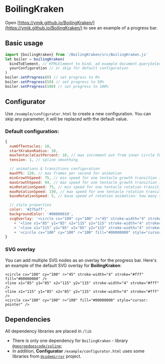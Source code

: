 # BoilingKraken

Open [https://ymik.github.io/BoilingKraken/](https://ymik.github.io/BoilingKraken/) to see an example of a progress bar.

## Basic usage

```javascript
import {boilingKraken} from '/BoilingKraken/src/BoilingKraken.js'
let boiler = boilingKraken(
  bindToElement, // HTMLElement to bind, ad example document.querySelector('div.progress')
  yourConfiguration // or skip for default configuration
)
boiler.setProgress(0) // set progress to 0%
boiler.setProgress(50) // set progress to 50%
boiler.setProgress(100) // set progress to 100%
```
## Configurator

Use `/example/configurator.html` to create a new configuration.
You can skip any parameter, it will be replaced with the default value.

### Default configuration:
```javascript
{
  numOfTentacles: 10,
  startKrakenRadius: 10,
  maxTentacleCastPercent: 10, // max increment out from inner circle for a tentacle in percents of base radius
  tension: 1, // spline smoothing

  // animations & transitions configuration
  maxFPS: 120, // max frames per second for animation
  minGrowthSpeed: 75, // min speed for one tentacle growth transition in % of 1 second
  maxGrowthSpeed: 94, // max speed for one tentacle growth transition in % of 1 second
  minRotationSpeed: 75, // min speed for one tentacle rotation transition in % of 1 second
  maxRotationSpeed: 150, // max speed for one tentacle rotation transition in % of 1 second
  baseRotationSpeed: 5, // base speed of rotation animation: how many seconds are assumed for one complete rotation

  // style properties
  color: '#275aff',
  backgroundColor: '#00000010',
  svgOverlay: '<circle cx="100" cy="100" r="45" stroke-width="4" stroke="#fff" fill="#00000000" />'
    + '<line x1="85" y1="85" x2="115" y2="115" stroke-width="4" stroke="#fff" />'
    + '<line x1="115" y1="85" x2="85" y2="115" stroke-width="4" stroke="#fff" />'
    + '<circle cx="100" cy="100" r="100" fill="#00000000" style="cursor: pointer" />',
}
```
### SVG overlay

You can add multiple SVG nodes as an overlay for the progress bar.
Here's an example of the default SVG overlay for **BoilingKraken**:
```SVG
<circle cx="100" cy="100" r="45" stroke-width="4" stroke="#fff" fill="#00000000" />
<line x1="85" y1="85" x2="115" y2="115" stroke-width="4" stroke="#fff" />
<line x1="115" y1="85" x2="85" y2="115" stroke-width="4" stroke="#fff" />
<circle cx="100" cy="100" r="100" fill="#00000000" style="cursor: pointer" />
```

## Dependencies
All dependency libraries are placed in `/lib`
* There is only one dependency for `BoilingKraken` - library [`@georgedoescode/spline`](https://github.com/georgedoescode/splinejs);
* In addition, **Configurator** `/example/configurator.html` uses some libraries from [`@codemirror`](https://codemirror.net) project.